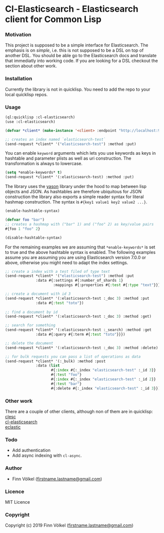 # Cl-Elasticsearch - Elasticsearch client for Common Lisp

### Motivation

This project is supposed to be a simple interface for Elasticsearch. The
emphasis is on *simple*, i.e. this is not supposed to be a DSL on top of 
another DSL. You should be able go to the Elasticsearch docs and translate
that immediatly into working code. If you are looking for a DSL checkout
the section about other work.

### Installation

Currently the library is not in quicklisp. You need to add the repo to your 
local quicklisp repos.

### Usage

```cl
(ql:quicklisp :cl-elasticsearch)
(use :cl-elasticsearch)

(defvar *client* (make-instance '<client> :endpoint "http://localhost:9200"))

;; creates an index named `elasticsearch-test`
(send-request *client* '("elasticsearch-test") :method :put)
```
You can enable `keyword` arguments which lets you use keywords as keys in 
hashtable and parameter plists as well as uri construction. 
The transformation is always to lowercase.

```cl
(setq *enable-keywords* t)
(send-request *client* '(:elasticsearch-test) :method :put)
```
The library uses the [yason](https://github.com/phmarek/yason) library under 
the hood to map between lisp objects and JSON. As hashtables are therefore 
ubiquitous for JSON construction the library also exports a simple reader syntax
for literal hashmap construction. The syntax is `#{key1 value1 key2 value2 ...}`.

```cl
(enable-hashtable-syntax)

(defvar foo "bar")
;; creates a hashmap with ("bar" 1) and ("foo" 2) as key/value pairs
#{foo 1 "foo" 2}

(disable-hashtable-syntax)
```
For the remaining examples we are assuming that `*enable-keywords*` is set to
true and the above hashtable syntax is enabled. The following examples
assume you are assuming you are using Elasticsearch version 7.0.0 or above,
otherwise you might need to adapt the index settings.

```cl
;; create a index with a test filed of type text
(send-request *client* '("elasticsearch-test") :method :put 
              :data #{:settings #{:number_of_shards 1}
                      :mappings #{:properties #{:test #{:type "text"}}}})

;; create a document with id 3
(send-request *client* '(:elasticsearch-test :_doc 3) :method :put
              :data #{:test "toto"})
              
;; find a document by id
(send-request *client* '(:elasticsearch-test :_doc 3) :method :get)

;; search for something
(send-request *client* '(:elasticsearch-test :_search) :method :get
              :data #{:query #{:term #{:test "toto"}}})

;; delete the document
(send-request *client* '(:elasticsearch-test :_doc 3) :method :delete)

;; for bulk requests you can pass a list of operations as data
(send-request *client* '(:_bulk) :method :post
              :data (list
                     #{:index #{:_index "elasticsearch-test" :_id 3}}
                     #{:test "foo"}
                     #{:index #{:_index "elasticsearch-test" :_id 2}}
                     #{:test "bar"}
                     #{:delete #{:_index "elasticsearch-test" :_id 3}}))
```

### Other work

There are a couple of other clients, although non of them are in quicklisp:  
[clesc](https://github.com/own-pt/clesc)  
[cl-elasticsearch](https://github.com/kraison/cl-elasticsearch)  
[eclastic](https://github.com/gschjetne/eclastic)  

### Todo

- Add authentication
- Add async indexing with `cl-async`.

### Author

* Finn Völkel (firstname.lastname@gmail.com)

### Licence

MIT Licence

### Copyright

Copyright (c) 2019 Finn Völkel (firstname.lastname@gmail.com)
